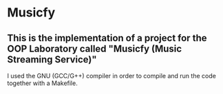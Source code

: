 # Musicfy
This is the implementation of a project for the OOP Laboratory called "Musicfy (Music Streaming Service)"
---------------------------------------------------------------------------------------------------------
I used the GNU (GCC/G++) compiler in order to compile and run the code together with a Makefile.
